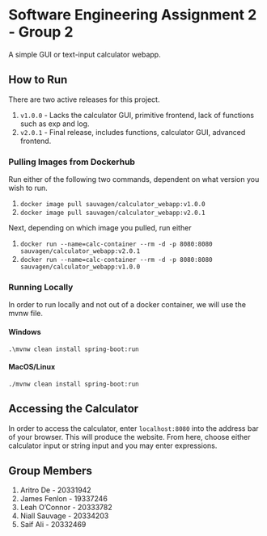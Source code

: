 # Software Engineering Assignment 2 - Group 2
A simple GUI or text-input calculator webapp.

## How to Run
There are two active releases for this project.
1. `v1.0.0` - Lacks the calculator GUI, primitive frontend, lack of functions such as exp and log.
2. `v2.0.1` - Final release, includes functions, calculator GUI, advanced frontend.

### Pulling Images from Dockerhub
Run either of the following two commands, dependent on what version you wish to run.
1. `docker image pull sauvagen/calculator_webapp:v1.0.0`
2. `docker image pull sauvagen/calculator_webapp:v2.0.1`

Next, depending on which image you pulled, run either
1. `docker run --name=calc-container --rm -d -p 8080:8080 sauvagen/calculator_webapp:v2.0.1`
2. `docker run --name=calc-container --rm -d -p 8080:8080 sauvagen/calculator_webapp:v1.0.0`

### Running Locally
In order to run locally and not out of a docker container, we will use the mvnw file.
#### Windows
`.\mvnw clean install spring-boot:run`
#### MacOS/Linux
`./mvnw clean install spring-boot:run`

## Accessing the Calculator
In order to access the calculator, enter `localhost:8080` into the address bar of your browser. This will produce the website. From here, choose either calculator input or string input and you may enter expressions. 

## Group Members
1. Aritro De - 20331942
2. James Fenlon - 19337246	
3. Leah O’Connor - 20333782
4. Niall Sauvage - 20334203
5. Saif Ali - 20332469
